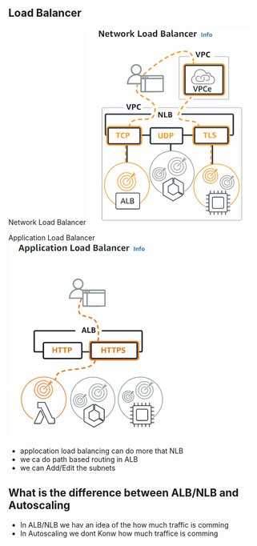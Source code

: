 ## Load Balancer  

Network Load Balancer 
![](2022-08-09-11-33-18.png)

Application Load Balancer 
![](2022-08-09-11-34-21.png)
- applocation load balancing can do more that NLB 
- we ca do path based routing in ALB 
- we can Add/Edit the subnets 

## What is the difference between ALB/NLB and Autoscaling
- In ALB/NLB  we hav an idea of the how much traffic is comming 
- In Autoscaling we dont Konw how much traffice is comming 
